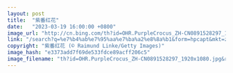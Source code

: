 ```yaml
---
layout: post
title:  "紫番红花"
date:   "2023-03-19 16:00:00 +0800"
image_url: "http://cn.bing.com/th?id=OHR.PurpleCrocus_ZH-CN0891528297_1920x1080.jpg&rf=LaDigue_1920x1080.jpg&pid=hp"
link: "/search?q=%e7%b4%ab%e7%95%aa%e7%ba%a2%e8%8a%b1&form=hpcapt&mkt=zh-cn"
copyright: "紫番红花 (© Raimund Linke/Getty Images)"
image_hash: "e3373add7f69de533fdce89acff206c5"
image_filename: "th?id=OHR.PurpleCrocus_ZH-CN0891528297_1920x1080.jpg&rf=LaDigue_1920x1080.jpg&pid=hp"
---
```

